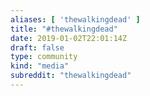 ```yaml
---
aliases: [ 'thewalkingdead' ]
title: "#thewalkingdead"
date: 2019-01-02T22:01:14Z
draft: false
type: community
kind: "media"
subreddit: "thewalkingdead"
---
```


